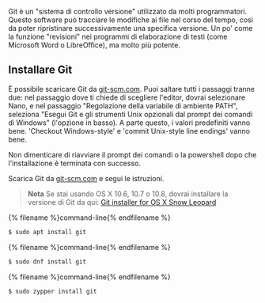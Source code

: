 Git è un "sistema di controllo versione" utilizzato da molti programmatori. Questo software può tracciare le modifiche ai file nel corso del tempo, così da poter ripristinare successivamente una specifica versione. Un po' come la funzione "revisioni" nei programmi di elaborazione di testi (come Microsoft Word o LibreOffice), ma molto più potente.

## Installare Git

<!--sec data-title="Installing Git: Windows" data-id="git_install_windows"
data-collapse=true ces-->

È possibile scaricare Git da [git-scm.com](https://git-scm.com/). Puoi saltare tutti i passaggi tranne due: nel passaggio dove ti chiede di scegliere l'editor, dovrai selezionare Nano, e nel passaggio "Regolazione della variabile di ambiente PATH", seleziona "Esegui Git e gli strumenti Unix opzionali dal prompt dei comandi di Windows" (l'opzione in basso). A parte questo, i valori predefiniti vanno bene. 'Checkout Windows-style' e 'commit Unix-style line endings' vanno bene.

Non dimenticare di riavviare il prompt dei comandi o la powershell dopo che l'installazione è terminata con successo. <!--endsec-->

<!--sec data-title="Installing Git: macOS" data-id="git_install_OSX"
data-collapse=true ces-->

Scarica Git da [git-scm.com](https://git-scm.com/) e segui le istruzioni.

> **Nota** Se stai usando OS X 10.6, 10.7 o 10.8, dovrai installare la versione di Git da qui: [Git installer for OS X Snow Leopard](https://sourceforge.net/projects/git-osx-installer/files/git-2.3.5-intel-universal-snow-leopard.dmg/download)

<!--endsec-->

<!--sec data-title="Installing Git: Debian or Ubuntu" data-id="git_install_debian_ubuntu"
data-collapse=true ces-->

{% filename %}command-line{% endfilename %}

```bash
$ sudo apt install git
```

<!--endsec-->

<!--sec data-title="Installing Git: Fedora" data-id="git_install_fedora"
data-collapse=true ces-->

{% filename %}command-line{% endfilename %}

```bash
$ sudo dnf install git
```

<!--endsec-->

<!--sec data-title="Installing Git: openSUSE" data-id="git_install_openSUSE"
data-collapse=true ces-->

{% filename %}command-line{% endfilename %}

```bash
$ sudo zypper install git
```

<!--endsec-->